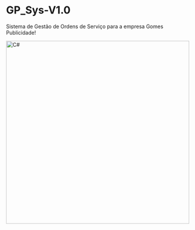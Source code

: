 # GP_Sys-V1.0
Sistema de Gestão de Ordens de Serviço para a empresa Gomes Publicidade!

<!-- ![alt text](https://cdn.jsdelivr.net/gh/devicons/devicon/icons/flutter/flutter-original.svg) -->
<div>
  <img align="center" alt="C#" height="500" width="500" src="https://cdn.jsdelivr.net/gh/devicons/devicon/icons/csharp/csharp-original.svg">
</div>
